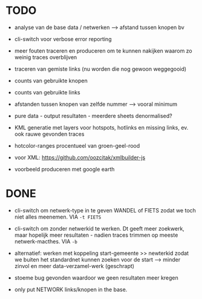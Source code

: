 TODO
====

- analyse van de base data / netwerken --> afstand tussen knopen bv


- cli-switch voor verbose error reporting
- meer fouten traceren en produceren om te kunnen nakijken waarom zo weinig traces overblijven

- traceren van gemiste links (nu worden die nog gewoon weggegooid)
- counts van gebruikte knopen
- counts van gebruikte links
- afstanden tussen knopen van zelfde nummer --> vooral minimum

- pure data - output resultaten - meerdere sheets denormalised?

- KML generatie met layers voor hotspots, hotlinks en missing links, ev. ook rauwe gevonden traces
- hotcolor-ranges procentueel van groen-geel-rood
- voor XML: https://github.com/oozcitak/xmlbuilder-js
- voorbeeld produceren met google earth

DONE
====
- cli-switch om netwerk-type in te geven WANDEL of FIETS zodat we toch niet alles meenemen. VIA ` -t FIETS `

- cli-switch om zonder netwerkid te werken. Dt geeft meer zoekwerk, maar hopelijk meer resultaten - nadien traces trimmen op meeste netwerk-macthes.  VIA ` -b `


- alternatief: werken met koppeling start-gemeente >> newterkid zodat we buiten het standardnet kunnen zoeken voor de start  --> minder zinvol en meer data-verzamel-werk (geschrapt)

- stoeme bug gevonden waardoor we geen resultaten meer kregen

- only put NETWORK links/knopen in the base.
